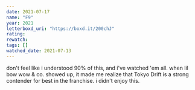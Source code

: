 ```yaml
---
date: 2021-07-17
name: "F9"
year: 2021
letterboxd_uri: "https://boxd.it/200chJ"
rating: 
rewatch: 
tags: []
watched_date: 2021-07-13
---
```


don't feel like i understood 90% of this, and i've watched 'em all. when lil bow wow & co. showed up, it made me realize that Tokyo Drift is a strong contender for best in the franchise. i didn't enjoy this.
